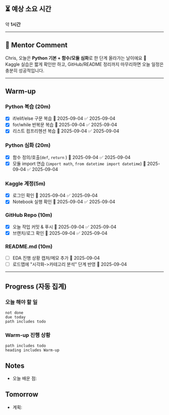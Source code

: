 
## ⏳ 예상 소요 시간
약 **1시간**  

---
## 📝 Mentor Comment
Chris, 오늘은 **Python 기본 + 함수/모듈 심화**로 한 단계 올라가는 날이에요 🚀  
Kaggle 실습은 짧게 확인만 하고, GitHub/README 정리까지 마무리하면 오늘 일정은 충분히 성공적입니다.  

---
## Warm-up
### Python 복습 (20m)
- [x] if/elif/else 구문 복습 📅 2025-09-04 ✅ 2025-09-04
- [x] for/while 반복문 복습 📅 2025-09-04 ✅ 2025-09-04
- [x] 리스트 컴프리헨션 복습 📅 2025-09-04 ✅ 2025-09-04
### Python 심화 (20m)
- [x] 함수 정의/호출(`def`, `return` ) 📅 2025-09-04 ✅ 2025-09-04
- [x] 모듈 import 연습 (`import math`, `from datetime import datetime`) 📅 2025-09-04 ✅ 2025-09-04
### Kaggle 계정(5m)
- [x] 로그인 확인 📅 2025-09-04 ✅ 2025-09-04
- [x] Notebook 실행 확인 📅 2025-09-04 ✅ 2025-09-04
### GitHub Repo (10m)
- [x] 오늘 작업 커밋 & 푸시 📅 2025-09-04 ✅ 2025-09-04
- [x] 브랜치/로그 확인 📅 2025-09-04 ✅ 2025-09-04
### README.md (10m)
- [ ] EDA 진행 상황 캡처/메모 추가 📅 2025-09-04 
- [ ] 로드맵에 "시각화->카테고리 분석" 단계 반영 📅 2025-09-04 

---

## Progress (자동 집계)
### 오늘 해야 할 일
```tasks
not done
due today
path includes todo
```
### Warm-up 진행 상황
```tasks
path includes todo
heading includes Warm-up
```
## Notes
- 오늘 배운 점:
## Tomorrow
- 계획: